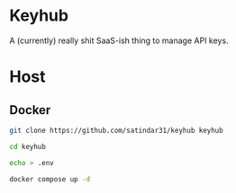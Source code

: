 # Keyhub
A (currently) really shit SaaS-ish thing to manage API keys.

# Host
## Docker
```bash
git clone https://github.com/satindar31/keyhub keyhub

cd keyhub

echo > .env

docker compose up -d
```
